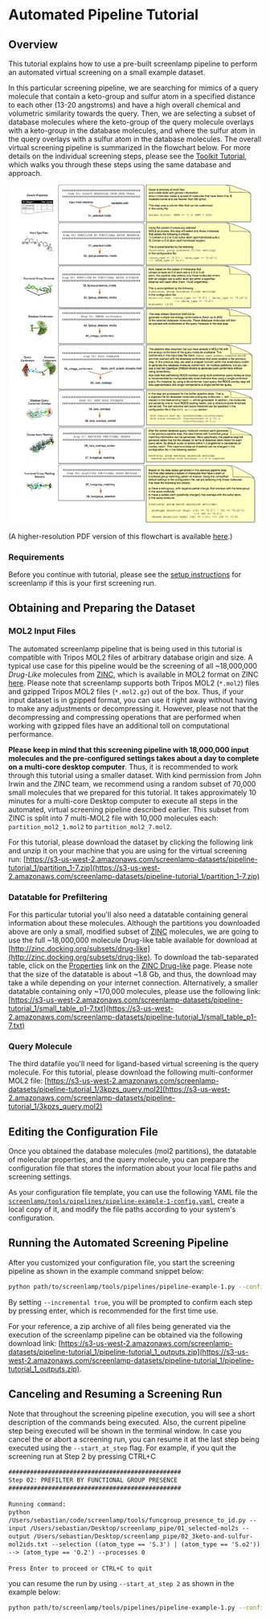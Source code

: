 # Automated Pipeline Tutorial

## Overview

This tutorial explains how to use a pre-built screenlamp pipeline to perform an automated virtual screening on a small example dataset.

In this particular screening pipeline, we are searching for mimics of a query molecule that contain a keto-group and sulfur atom in a specified distance to each other (13-20 angstroms) and have a high overall chemical and volumetric similarity towards the query. Then, we are selecting a subset of database molecules where the keto-group of the query molecule overlays with a keto-group in the database molecules, and where the sulfur atom in the query overlays with a sulfur atom in the database molecules. The overall virtual screening pipeline is summarized in the flowchart below. For more details on the individual screening steps, please see the [Toolkit Tutorial](./example_1), which walks you through these steps using the same database and approach.

![](../images/automated-pipeline-flowchart.jpg)

(A higher-resolution PDF version of this flowchart is available [here](https://github.com/rasbt/screenlamp/blob/master/docs/sources/images/automated-pipeline-flowchart.pdf).)

### Requirements

Before you continue with tutorial, please see the [setup instructions](../installation/index.html#other-software-requirements) for screenlamp if this is your first screening run.


## Obtaining and Preparing the Dataset


### MOL2 Input Files

The automated screenlamp pipeline that is being used in this tutorial is compatible with Tripos MOL2 files of arbitrary database origin and size. A typical use case for this pipeline would be the screening of all ~18,000,000 *Drug-Like* molecules from [ZINC](http://zinc.docking.org), which is available in MOL2 format on ZINC [here](http://zinc.docking.org/subsets/drug-like). Please note that screenlamp supports both Tripos MOL2 (`*.mol2`) files and gzipped Tripos MOL2 files (`*.mol2.gz`) out of the box. Thus, if your input dataset is in gzipped format, you can use it right away without having to make any adjustments or decompressing it. However, please not that the decompressing and compressing operations that are performed when working with gzipped files have an additional toll on computational performance.

**Please keep in mind that this screening pipeline with 18,000,000 input molecules and the pre-configured settings takes about a day to complete on a multi-core desktop computer**. Thus, it is recommended to work through this tutorial using a smaller dataset. With kind permission from John Irwin and the ZINC team, we recommend using a random subset of 70,000 small molecules that we prepared for this tutorial. It takes approximately 10 minutes for a multi-core Desktop computer to execute all steps in the automated, virtual screening pipeline described earlier. This subset from ZINC is split into 7 multi-MOL2 file with 10,000 molecules each: `partition_mol2_1.mol2` to `partition_mol2_7.mol2`. 

For this tutorial, please download the dataset by clicking the following link and unzip it on your machine that you are using for the virtual screening run: [https://s3-us-west-2.amazonaws.com/screenlamp-datasets/pipeline-tutorial_1/partition_1-7.zip](https://s3-us-west-2.amazonaws.com/screenlamp-datasets/pipeline-tutorial_1/partition_1-7.zip)

### Datatable for Prefiltering

For this particular tutorial you'll also need a datatable containing general information about these molecules. Although the partitions you downloaded above are only a small, modified subset of [ZINC](http://zinc.docking.org) molecules, we are going to use the full ~18,000,000 molecule Drug-like table available for download at [http://zinc.docking.org/subsets/drug-like](http://zinc.docking.org/subsets/drug-like). To download the tab-separated table, click on the [Properties](http://zinc.docking.org/db/bysubset/3/3_prop.xls) link on the [ZINC Drug-like](http://zinc.docking.org/subsets/drug-like) page. Please note that the size of the datatable is about ~1.8 Gb, and thus, the download may take a while depending on your internet connection. Alternatively, a smaller datatable containing only ~170,000 molecules, please use the following link: [https://s3-us-west-2.amazonaws.com/screenlamp-datasets/pipeline-tutorial_1/small_table_p1-7.txt](https://s3-us-west-2.amazonaws.com/screenlamp-datasets/pipeline-tutorial_1/small_table_p1-7.txt)


### Query Molecule

The third datafile you'll need for ligand-based virtual screening is the query molecule. For this tutorial, please download the following multi-conformer MOL2 file: [https://s3-us-west-2.amazonaws.com/screenlamp-datasets/pipeline-tutorial_1/3kpzs_query.mol2](https://s3-us-west-2.amazonaws.com/screenlamp-datasets/pipeline-tutorial_1/3kpzs_query.mol2)

## Editing the Configuration File

Once you obtained the database molecules (mol2 partitions), the datatable of molecular properties, and the query molecule, you can prepare the configuration file that stores the information about your local file paths and screening settings.

As your configuration file template, you can use the following YAML file the [`screenlamp/tools/pipelines/pipeline-example-1-config.yaml`](https://github.com/rasbt/screenlamp/blob/master/tools/pipelines/pipeline-example-1-config.yaml), create a local copy of it, and modify the file paths according to your system's configuration.

## Running the Automated Screening Pipeline

After you customized your configuration file, you start the screening pipeline as shown in the example command snippet below:

```bash
python path/to/screenlamp/tools/pipelines/pipeline-example-1.py --config_file /path/to/your/config/pipeline-example-1-config.yaml --incremental true
```

By setting `--incremental true`, you will be prompted to confirm each step by pressing enter, which is recommended for the first time use.

For your reference, a zip archive of all files being generated via the execution of the screenlamp pipeline can be obtained via the following download link: [https://s3-us-west-2.amazonaws.com/screenlamp-datasets/pipeline-tutorial_1/pipeline-tutorial_1_outputs.zip](https://s3-us-west-2.amazonaws.com/screenlamp-datasets/pipeline-tutorial_1/pipeline-tutorial_1_outputs.zip).

## Canceling and Resuming a Screening Run

Note that throughout the screening pipeline execution, you will see a short description of the commands being executed. Also, the current pipeline step being executed will be shown in the terminal window. In case you cancel the or abort a screening run, you can resume it at the last step being executed using the `--start_at_step` flag. For example, if you quit the screening run at Step 2 by pressing CTRL+C

```
################################################
Step 02: PREFILTER BY FUNCTIONAL GROUP PRESENCE
################################################
    
Running command:
python /Users/sebastian/code/screenlamp/tools/funcgroup_presence_to_id.py --input /Users/sebastian/Desktop/screenlamp_pipe/01_selected-mol2s --output /Users/sebastian/Desktop/screenlamp_pipe/02_3keto-and-sulfur-mol2ids.txt --selection ((atom_type == 'S.3') | (atom_type == 'S.o2')) --> (atom_type == 'O.2') --processes 0

Press Enter to proceed or CTRL+C to quit
```

you can resume the run by using `--start_at_step 2` as shown in the example below:

```bash
python path/to/screenlamp/tools/pipelines/pipeline-example-1.py --config_file /path/to/your/config/pipeline-example-1-config.yaml --incremental true --start_at_step 2
```




